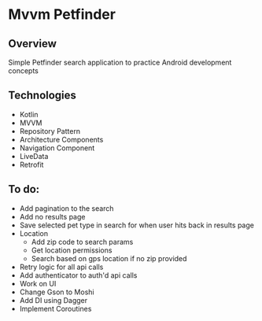 # Mvvm Petfinder

## Overview
Simple Petfinder search application to practice Android development concepts

## Technologies
+ Kotlin
+ MVVM
+ Repository Pattern
+ Architecture Components
+ Navigation Component
+ LiveData
+ Retrofit

## To do:
+ Add pagination to the search
+ Add no results page
+ Save selected pet type in search for when user hits back in results page
+ Location
  + Add zip code to search params
  + Get location permissions
  + Search based on gps location if no zip provided
+ Retry logic for all api calls
+ Add authenticator to auth'd api calls
+ Work on UI
+ Change Gson to Moshi
+ Add DI using Dagger 
+ Implement Coroutines


